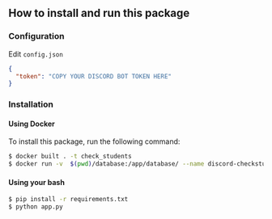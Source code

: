 ## How to install and run this package
### Configuration
Edit `config.json`
````json
{
  "token": "COPY YOUR DISCORD BOT TOKEN HERE"
}
````
### Installation
#### Using Docker
To install this package, run the following command:
```bash
$ docker built . -t check_students
$ docker run -v  $(pwd)/database:/app/database/ --name discord-checkstudent -d check_students
```

#### Using your bash
````bash
$ pip install -r requirements.txt
$ python app.py
````
